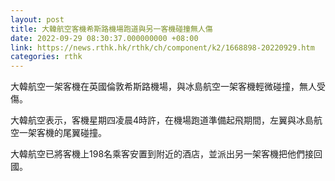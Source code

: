 ```yaml
---
layout: post
title: 大韓航空客機希斯路機場跑道與另一客機碰撞無人傷
date: 2022-09-29 08:30:37.000000000 +08:00
link: https://news.rthk.hk/rthk/ch/component/k2/1668898-20220929.htm
categories: rthk
---
```


大韓航空一架客機在英國倫敦希斯路機場，與冰島航空一架客機輕微碰撞，無人受傷。

大韓航空表示，客機星期四凌晨4時許，在機場跑道準備起飛期間，左翼與冰島航空一架客機的尾翼碰撞。

大韓航空已將客機上198名乘客安置到附近的酒店，並派出另一架客機把他們接回國。
